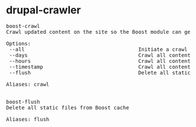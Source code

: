 drupal-crawler
==============

<pre>
boost-crawl
Crawl updated content on the site so the Boost module can generate a static cache.

Options:
 --all                                     Initiate a crawl of all content on the site, regardless of updated date and ignoring other options. 
 --days                                    Crawl all content updated in the last n days.                                                       
 --hours                                   Crawl all content updated in the last n hours.                                                      
 --timestamp                               Crawl all content updated since timestamp n.                                                        
 --flush                                   Delete all static files from Boost cache prior to initializing crawler.

Aliases: crawl


boost-flush
Delete all static files from Boost cache

Aliases: flush
</pre>
